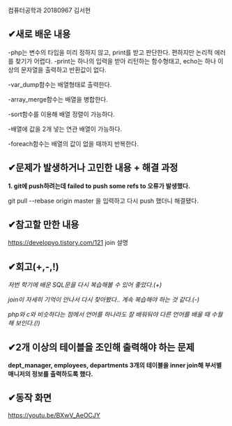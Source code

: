 컴퓨터공학과 20180967 김서현
##  &#10004;새로 배운 내용
-php는 변수의 타입을 미리 정하지 않고, print를 받고 판단한다. 편하지만 논리적 에러를 찾기가 어렵다.
-print는 하나의 입력을 받아 리턴하는 함수형태고, echo는 하나 이상의 문자열을 출력하고 반환값이 없다.

-var_dump함수는 배열형태로 출력한다.

-array_merge함수는 배열을 병합한다.

-sort함수를 이용해 배열 정렬이 가능하다.

-배열에 값을 2개 넣는 연관 배열이 가능하다.

-foreach함수는 배열의 값이 없을 때까지 반복한다.

##  &#10004;문제가 발생하거나 고민한 내용 + 해결 과정
**1. git에 push하려는데 failed to push some refs to 오류가 발생했다.**

git pull --rebase origin master 을 입력하고 다시 push 했더니 해결됐다.


##  &#10004;참고할 만한 내용

https://developyo.tistory.com/121 join 설명

##  &#10004;회고(+,-,!)
*저번 학기에 배운 SQL문을 다시 복습해볼 수 있어 좋았다.(+)*

*join이 자세히 기억이 안나서 다시 찾아봤다.. 계속 복습해야 하는 것 같다.(-)*

*php와 c와 비슷하다는 점에서 언어를 하나라도 잘 배워둬야 다른 언어를 배울 때 수월해 보인다.(!)*

##  &#10004;2개 이상의 테이블을 조인해 출력해야 하는 문제
**dept_manager, employees, departments 3개의 테이블을 inner join해 부서별 매니저의 정보를 출력하도록 했다.**

##  &#10004;동작 화면
https://youtu.be/BXwV_AeOCJY

